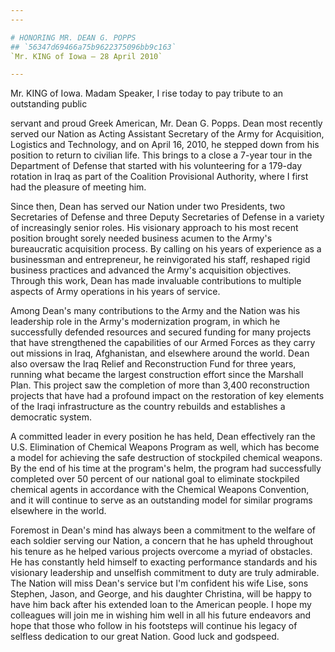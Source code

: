 ```yaml
---
---

# HONORING MR. DEAN G. POPPS
## `56347d69466a75b9622375096bb9c163`
`Mr. KING of Iowa — 28 April 2010`

---
```



Mr. KING of Iowa. Madam Speaker, I rise today to pay tribute to an 
outstanding public


servant and proud Greek American, Mr. Dean G. Popps. Dean most recently 
served our Nation as Acting Assistant Secretary of the Army for 
Acquisition, Logistics and Technology, and on April 16, 2010, he 
stepped down from his position to return to civilian life. This brings 
to a close a 7-year tour in the Department of Defense that started with 
his volunteering for a 179-day rotation in Iraq as part of the 
Coalition Provisional Authority, where I first had the pleasure of 
meeting him.

Since then, Dean has served our Nation under two Presidents, two 
Secretaries of Defense and three Deputy Secretaries of Defense in a 
variety of increasingly senior roles. His visionary approach to his 
most recent position brought sorely needed business acumen to the 
Army's bureaucratic acquisition process. By calling on his years of 
experience as a businessman and entrepreneur, he reinvigorated his 
staff, reshaped rigid business practices and advanced the Army's 
acquisition objectives. Through this work, Dean has made invaluable 
contributions to multiple aspects of Army operations in his years of 
service.

Among Dean's many contributions to the Army and the Nation was his 
leadership role in the Army's modernization program, in which he 
successfully defended resources and secured funding for many projects 
that have strengthened the capabilities of our Armed Forces as they 
carry out missions in Iraq, Afghanistan, and elsewhere around the 
world. Dean also oversaw the Iraq Relief and Reconstruction Fund for 
three years, running what became the largest construction effort since 
the Marshall Plan. This project saw the completion of more than 3,400 
reconstruction projects that have had a profound impact on the 
restoration of key elements of the Iraqi infrastructure as the country 
rebuilds and establishes a democratic system.

A committed leader in every position he has held, Dean effectively 
ran the U.S. Elimination of Chemical Weapons Program as well, which has 
become a model for achieving the safe destruction of stockpiled 
chemical weapons. By the end of his time at the program's helm, the 
program had successfully completed over 50 percent of our national goal 
to eliminate stockpiled chemical agents in accordance with the Chemical 
Weapons Convention, and it will continue to serve as an outstanding 
model for similar programs elsewhere in the world.

Foremost in Dean's mind has always been a commitment to the welfare 
of each soldier serving our Nation, a concern that he has upheld 
throughout his tenure as he helped various projects overcome a myriad 
of obstacles. He has constantly held himself to exacting performance 
standards and his visionary leadership and unselfish commitment to duty 
are truly admirable. The Nation will miss Dean's service but I'm 
confident his wife Lise, sons Stephen, Jason, and George, and his 
daughter Christina, will be happy to have him back after his extended 
loan to the American people. I hope my colleagues will join me in 
wishing him well in all his future endeavors and hope that those who 
follow in his footsteps will continue his legacy of selfless dedication 
to our great Nation. Good luck and godspeed.
